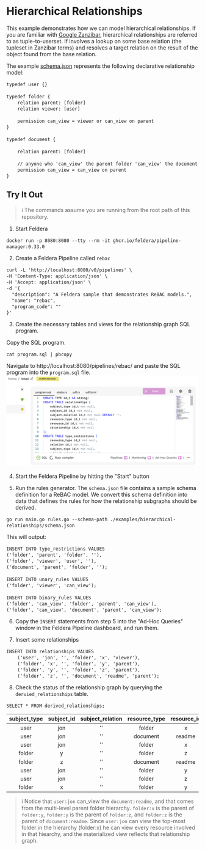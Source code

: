 # Hierarchical Relationships
This example demonstrates how we can model hierarchical relationships. If you are familiar with [Google Zanzibar](https://storage.googleapis.com/gweb-research2023-media/pubtools/5068.pdf), hierarchical relationships are referred to as tuple-to-userset. If involves a lookup on some base relation (the tupleset in Zanzibar terms) and resolves a target relation on the result of the object found from the base relation.

The example [schema.json](./schema.json) represents the following declarative relationship model:
```
typedef user {}

typedef folder {
    relation parent: [folder]
    relation viewer: [user]

    permission can_view = viewer or can_view on parent
}

typedef document {

    relation parent: [folder]

    // anyone who 'can_view' the parent folder 'can_view' the document
    permission can_view = can_view on parent
}
```

## Try It Out
> ℹ️ The commands assume you are running from the root path of this repository.

1. Start Feldera
```
docker run -p 8080:8080 --tty --rm -it ghcr.io/feldera/pipeline-manager:0.33.0
```

2. Create a Feldera Pipeline called `rebac`
```
curl -L 'http://localhost:8080/v0/pipelines' \
-H 'Content-Type: application/json' \
-H 'Accept: application/json' \
-d '{
  "description": "A Feldera sample that demonstrates ReBAC models.",
  "name": "rebac",
  "program_code": ""
}'
```

3. Create the necessary tables and views for the relationship graph SQL program.

Copy the SQL program.
```
cat program.sql | pbcopy
```

Navigate to http://localhost:8080/pipelines/rebac/ and paste the SQL program into the `program.sql` file.
![](../../docs/program-sql-screenshot.png)

4. Start the Feldera Pipeline by hitting the "Start" button

5. Run the rules generator.
The `schema.json` file contains a sample schema definition for a ReBAC model. We convert this schema definition into data that defines the rules for how the relationship subgraphs should be derived.

```
go run main.go rules.go --schema-path ./examples/hierarchical-relationships/schema.json
```

This will output:

```
INSERT INTO type_restrictions VALUES
('folder', 'parent', 'folder', ''),
('folder', 'viewer', 'user', ''),
('document', 'parent', 'folder', '');

INSERT INTO unary_rules VALUES
('folder', 'viewer', 'can_view');

INSERT INTO binary_rules VALUES
('folder', 'can_view', 'folder', 'parent', 'can_view'),
('folder', 'can_view', 'document', 'parent', 'can_view');
```

6. Copy the `INSERT` statements from step 5 into the "Ad-Hoc Queries" window in the Feldera Pipeline dashboard, and run them.

7. Insert some relationships
```
INSERT INTO relationships VALUES
    ('user', 'jon', '', 'folder', 'x', 'viewer'),
    ('folder', 'x', '', 'folder', 'y', 'parent'),
    ('folder', 'y', '', 'folder', 'z', 'parent'),
    ('folder', 'z', '', 'document', 'readme', 'parent');
```

8. Check the status of the relationship graph by querying the `dervied_relationships` table.
```
SELECT * FROM derived_relationships;
```

| subject_type | subject_id | subject_relation | resource_type | resource_id | relationship |
|:------------:|:----------:|:----------------:|:-------------:|:-----------:|:------------:|
| user         | jon        | ''               | folder        | x           | viewer       |
| user         | jon        | ''               | document      | readme      | can_view     |
| user         | jon        | ''               | folder        | x           | can_view     |
| folder       | y          | ''               | folder        | z           | parent       |
| folder       | z          | ''               | document      | readme      | parent       |
| user         | jon        | ''               | folder        | y           | can_view     |
| user         | jon        | ''               | folder        | z           | can_view     |
| folder       | x          | ''               | folder        | y           | parent       |

> ℹ️ Notice that `user:jon` can_view the `document:readme`, and that comes from the multi-level parent folder hierarchy. `folder:x` is the parent of `folder:y`, `folder:y` is the parent of `folder:z`, and `folder:z` is the parent of `document:readme`. Since `user:jon` can view the top-most folder in the hierarchy (folder:x) he can view every resource involved in that hiearchy, and the materialized view reflects that relationship graph.
